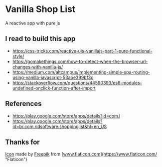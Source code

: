 # Vanilla Shop List
A reactive app with pure js

## I read to build this app
- https://css-tricks.com/reactive-uis-vanillajs-part-1-pure-functional-style/
- https://gomakethings.com/how-to-detect-when-the-browser-url-changes-with-vanilla-js/
- https://medium.com/altcampus/implementing-simple-spa-routing-using-vanilla-javascript-53abe399bf3c
- https://stackoverflow.com/questions/44590393/es6-modules-undefined-onclick-function-after-import

## References
-   https://play.google.com/store/apps/details?id=com.l
-   https://play.google.com/store/apps/details?id=br.com.ridsoftware.shoppinglist&hl=en_US

## Thanks for
[Icon](https://www.flaticon.com/free-icon/list_1198427) made by [Freepik](https://www.flaticon.com/authors/freepik "Freepik") from [www.flaticon.com](https://www.flaticon.com/ "Flaticon")
